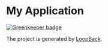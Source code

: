 # My Application

[![Greenkeeper badge](https://badges.greenkeeper.io/itranga/myplacehubmy.svg)](https://greenkeeper.io/)

The project is generated by [LoopBack](http://loopback.io).